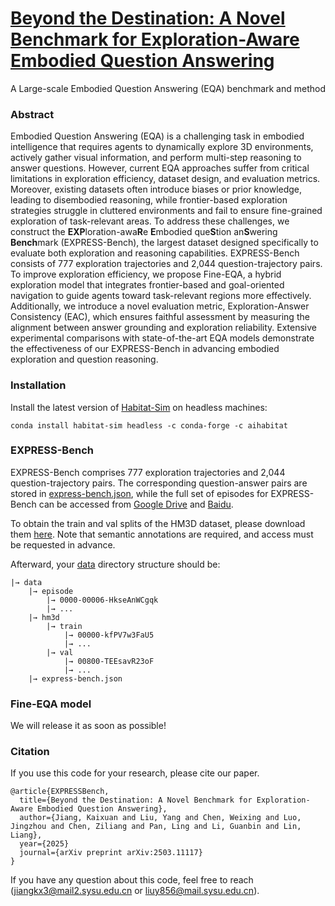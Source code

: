 # [Beyond the Destination: A Novel Benchmark for Exploration-Aware Embodied Question Answering](https://arxiv.org/pdf/2503.11117)      
A Large-scale Embodied Question Answering (EQA) benchmark and method

### Abstract
Embodied Question Answering (EQA) is a challenging task in embodied intelligence that requires agents to dynamically explore 3D environments, actively gather visual information, and perform multi-step reasoning to answer questions. However, current EQA approaches suffer from critical limitations in exploration efficiency, dataset design, and evaluation metrics. Moreover, existing datasets often introduce biases or prior knowledge, leading to disembodied reasoning, while frontier-based exploration strategies struggle in cluttered environments and fail to ensure fine-grained exploration of task-relevant areas. To address these challenges, we construct the **EXP**loration-awa**R**e **E**mbodied que**S**tion an**S**wering **Bench**mark (EXPRESS-Bench), the largest dataset designed specifically to evaluate both exploration and reasoning capabilities. EXPRESS-Bench consists of 777 exploration trajectories and 2,044 question-trajectory pairs. To improve exploration efficiency, we propose Fine-EQA, a hybrid exploration model that integrates frontier-based and goal-oriented navigation to guide agents toward task-relevant regions more effectively. Additionally, we introduce a novel evaluation metric, Exploration-Answer Consistency (EAC), which ensures faithful assessment by measuring the alignment between answer grounding and exploration reliability. Extensive experimental comparisons with state-of-the-art EQA models demonstrate the effectiveness of our EXPRESS-Bench in advancing embodied exploration and question reasoning.

### Installation

Install the latest version of [Habitat-Sim](https://github.com/facebookresearch/habitat-sim) on headless machines:

```
conda install habitat-sim headless -c conda-forge -c aihabitat
```

### EXPRESS-Bench

EXPRESS-Bench comprises 777 exploration trajectories and 2,044 question-trajectory pairs. The corresponding question-answer pairs are stored in [express-bench.json](https://github.com/kxxxxxxxxxx/EXPRESS-Bench/tree/main/data/express-bench.json), while the full set of episodes for EXPRESS-Bench can be accessed from [Google Drive](https://drive.google.com/file/d/1_FyeWi62d7NcB2VtBQPwkHSpsiWAQaL3/view?usp=sharing) and [Baidu](https://pan.baidu.com/s/1s_q_QedXMFQzgvY4Ty6Unw?pwd=mj3f). 

To obtain the train and val splits of the HM3D dataset, please download them [here](https://github.com/matterport/habitat-matterport-3dresearch). Note that semantic annotations are required, and access must be requested in advance.

Afterward, your [data](https://github.com/kxxxxxxxxxx/EXPRESS-Bench/tree/main/data) directory structure should be:

```
|→ data
	|→ episode
		|→ 0000-00006-HkseAnWCgqk
		|→ ...
	|→ hm3d
		|→ train
			|→ 00000-kfPV7w3FaU5
			|→ ...
		|→ val
			|→ 00800-TEEsavR23oF
			|→ ...
	|→ express-bench.json
```

### Fine-EQA model

We will release it as soon as possible!

### Citation
If you use this code for your research, please cite our paper.      
```
@article{EXPRESSBench,
  title={Beyond the Destination: A Novel Benchmark for Exploration-Aware Embodied Question Answering},
  author={Jiang, Kaixuan and Liu, Yang and Chen, Weixing and Luo, Jingzhou and Chen, Ziliang and Pan, Ling and Li, Guanbin and Lin, Liang},
  year={2025}
  journal={arXiv preprint arXiv:2503.11117}
}

``` 
If you have any question about this code, feel free to reach (jiangkx3@mail2.sysu.edu.cn or liuy856@mail.sysu.edu.cn). 
